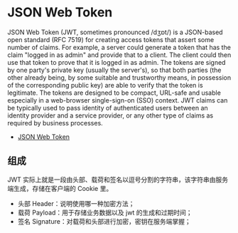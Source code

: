 # JSON Web Token

JSON Web Token (JWT, sometimes pronounced /dʒɒt/) is a JSON-based open standard (RFC 7519) for creating access tokens that assert some number of claims. 
For example, a server could generate a token that has the claim "logged in as admin" and provide that to a client. 
The client could then use that token to prove that it is logged in as admin. 
The tokens are signed by one party's private key (usually the server's), so that both parties 
(the other already being, by some suitable and trustworthy means, in possession of the corresponding public key) are able to verify that the token is legitimate.
The tokens are designed to be compact, URL-safe and usable especially in a web-browser single-sign-on (SSO) context.
JWT claims can be typically used to pass identity of authenticated users between an identity provider and a service provider, 
or any other type of claims as required by business processes.

- [JSON Web Token](https://en.wikipedia.org/wiki/JSON_Web_Token)

## 组成

JWT 实际上就是一段由头部、载荷和签名以逗号分割的字符串，该字符串由服务端生成，存储在客户端的 Cookie 里。

- 头部 Header：说明使用哪一种加密方法；
- 载荷 Payload：用于存储业务数据以及 jwt 的生成和过期时间；
- 签名 Signature：对载荷和头部进行加密，密钥在服务端掌握；
